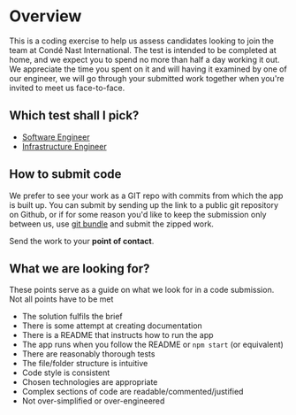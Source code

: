 # Overview

This is a coding exercise to help us assess candidates looking to join the team at Condé Nast International.  The test is intended to be completed at home, and we expect you to spend no more than half a day working it out. We appreciate the time you spent on it and will having it examined by one of our engineer, we will go through your submitted work together when you're invited to meet us face-to-face.        

## Which test shall I pick?
 - [Software Engineer](se-test)
 - [Infrastructure Engineer](infra-test)   

## How to submit code
We prefer to see your work as a GIT repo with commits from which the app is built up.
You can submit by sending up the link to a public git repository on Github, or if for some reason you'd 
like to keep the submission only between us, use [git bundle](https://git-scm.com/docs/git-bundle) and submit the zipped work.

Send the work to your **point of contact**. 

## What we are looking for?
These points serve as a guide on what we look for in a code submission. Not all points have to be met
 - The solution fulfils the brief
 - There is some attempt at creating documentation
 - There is a README that instructs how to run the app
 - The app runs when you follow the README or `npm start` (or equivalent)
 - There are reasonably thorough tests
 - The file/folder structure is intuitive
 - Code style is consistent
 - Chosen technologies are appropriate
 - Complex sections of code are readable/commented/justified
 - Not over-simplified or over-engineered

